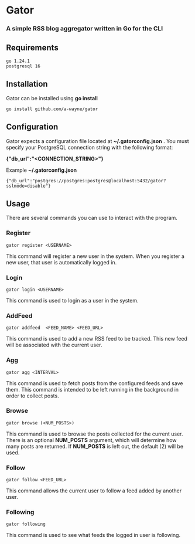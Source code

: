 # Gator
### A simple RSS blog aggregator written in Go for the CLI

## Requirements
```
go 1.24.1
postgresql 16
```

## Installation
Gator can be installed using **go install**
```
go install github.com/a-wayne/gator
```

## Configuration
Gator expects a configuration file located at **~/.gatorconfig.json** .
You must specify your PostgreSQL connection string with the following format:

**{"db_url":"<CONNECTION_STRING>"}**

Example **~/.gatorconfig.json**
```
{"db_url":"postgres://postgres:postgres@localhost:5432/gator?sslmode=disable"}
```

## Usage
There are several commands you can use to interact with the program.

### Register
```
gator register <USERNAME>
```
This command will register a new user in the system. When you register a new user, that user is automatically logged in.

### Login
```
gator login <USERNAME>
```
This command is used to login as a user in the system. 

### AddFeed
```
gator addfeed  <FEED_NAME> <FEED_URL>
```
This command is used to add a new RSS feed to be tracked. This new feed will be associated with the current user.

### Agg
```
gator agg <INTERVAL>
```
This command is used to fetch posts from the configured feeds and save them. This command is intended to be left running in the background in order to collect posts.

### Browse
```
gator browse (<NUM_POSTS>)
```
This command is used to browse the posts collected for the current user. There is an optional **NUM_POSTS** argument, which will determine how many posts are returned. If **NUM_POSTS** is left out, the default (2) will be used.

### Follow
```
gator follow <FEED_URL>
```
This command allows the current user to follow a feed added by another user.

### Following
```
gator following
```
This command is used to see what feeds the logged in user is following.
